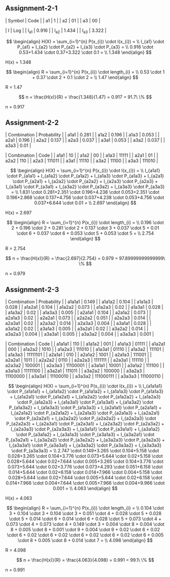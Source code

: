 ## Assignment-2-1

| Symbol | Code |
| a1 | 1 |
| a2 | 01 |
| a3 | 00 |

| I | Log |
| I<sub>a1</sub> | 0.916 |
| I<sub>a2</sub> | 1.434 |
| I<sub>a3</sub> | 3.322 |

$$
\begin{align}
H(X) =   \sum_{i=1}^{n} P(x_{i}) \cdot I(x_{i}) = \\ I_{a1} \cdot P_{a1} + I_{a2} \cdot P_{a2} + I_{a3} \cdot P_{a3}  = \\ 0.916 \cdot 0.53+1.434 \cdot 0.37+3.322 \cdot 0.1 = \\ 1.348
\end{align}
$$

H(x) = 1.348

$$
\begin{align}
R =   \sum_{i=1}^{n} P(x_{i}) \cdot length_{i} = \\ 0.53 \cdot 1 + 0.37 \cdot 2 + 0.1 \cdot 2 = \\ 1.47
\end{align}
$$

R = 1.47

$$
 n = \frac{H(x)}{R} = \frac{1.348}{1.47} = 0.917 = 91.7\ \%
$$

n = 0.917

## Assignment-2-2

| Combination | Probability |
| a1a1 | 0.281 |
| a1a2 | 0.196 |
| a1a3 | 0.053 |
| a2a1 | 0.196 |
| a2a2 | 0.137 |
| a2a3 | 0.037 |
| a3a1 | 0.053 |
| a3a2 | 0.037 |
| a3a3 | 0.01 |

| Combination | Code |
| a1a1 | 10 |
| a1a2 | 00 |
| a1a3 | 11111 |
| a2a1 | 01 |
| a2a2 | 110 |
| a2a3 | 111011 |
| a3a1 | 11110 |
| a3a2 | 11100 |
| a3a3 | 111010 |

$$
\begin{align}
H(X) =   \sum_{i=1}^{n} P(x_{i}) \cdot I(x_{i}) = \\ I_{a1a1} \cdot P_{a1a1} + I_{a1a2} \cdot P_{a1a2} + I_{a1a3} \cdot P_{a1a3} + I_{a2a1} \cdot P_{a2a1} + I_{a2a2} \cdot P_{a2a2} + I_{a2a3} \cdot P_{a2a3} + I_{a3a1} \cdot P_{a3a1} + I_{a3a2} \cdot P_{a3a2} + I_{a3a3} \cdot P_{a3a3}  = \\ 1.831 \cdot 0.281+2.351 \cdot 0.196+4.238 \cdot 0.053+2.351 \cdot 0.196+2.868 \cdot 0.137+4.756 \cdot 0.037+4.238 \cdot 0.053+4.756 \cdot 0.037+6.644 \cdot 0.01 = \\ 2.697
\end{align}
$$

H(x) = 2.697

$$
\begin{align}
R =   \sum_{i=1}^{n} P(x_{i}) \cdot length_{i} = \\ 0.196 \cdot 2 + 0.196 \cdot 2 + 0.281 \cdot 2 + 0.137 \cdot 3 + 0.037 \cdot 5 + 0.01 \cdot 6 + 0.037 \cdot 6 + 0.053 \cdot 5 + 0.053 \cdot 5 = \\ 2.754
\end{align}
$$

R = 2.754

$$
 n = \frac{H(x)}{R} = \frac{2.697}{2.754} = 0.979 = 97.89999999999999\ \%
$$

n = 0.979

## Assignment-2-3

| Combination | Probability |
| a1a1a1 | 0.149 |
| a1a1a2 | 0.104 |
| a1a1a3 | 0.028 |
| a1a2a1 | 0.104 |
| a1a2a2 | 0.073 |
| a1a2a3 | 0.02 |
| a1a3a1 | 0.028 |
| a1a3a2 | 0.02 |
| a1a3a3 | 0.005 |
| a2a1a1 | 0.104 |
| a2a1a2 | 0.073 |
| a2a1a3 | 0.02 |
| a2a2a1 | 0.073 |
| a2a2a2 | 0.051 |
| a2a2a3 | 0.014 |
| a2a3a1 | 0.02 |
| a2a3a2 | 0.014 |
| a2a3a3 | 0.004 |
| a3a1a1 | 0.028 |
| a3a1a2 | 0.02 |
| a3a1a3 | 0.005 |
| a3a2a1 | 0.02 |
| a3a2a2 | 0.014 |
| a3a2a3 | 0.004 |
| a3a3a1 | 0.005 |
| a3a3a2 | 0.004 |
| a3a3a3 | 0.001 |

| Combination | Code |
| a1a1a1 | 110 |
| a1a1a2 | 001 |
| a1a1a3 | 01111 |
| a1a2a1 | 000 |
| a1a2a2 | 1010 |
| a1a2a3 | 111010 |
| a1a3a1 | 01110 |
| a1a3a2 | 111101 |
| a1a3a3 | 11111101 |
| a2a1a1 | 010 |
| a2a1a2 | 1001 |
| a2a1a3 | 111001 |
| a2a2a1 | 1011 |
| a2a2a2 | 0110 |
| a2a2a3 | 1111111 |
| a2a3a1 | 111110 |
| a2a3a2 | 100001 |
| a2a3a3 | 11100001 |
| a3a1a1 | 10001 |
| a3a1a2 | 111100 |
| a3a1a3 | 11111100 |
| a3a2a1 | 111011 |
| a3a2a2 | 100000 |
| a3a2a3 | 11100000 |
| a3a3a1 | 11100010 |
| a3a3a2 | 111000111 |
| a3a3a3 | 111000110 |

$$
\begin{align}
H(X) =   \sum_{i=1}^{n} P(x_{i}) \cdot I(x_{i}) = \\ I_{a1a1a1} \cdot P_{a1a1a1} + I_{a1a1a2} \cdot P_{a1a1a2} + I_{a1a1a3} \cdot P_{a1a1a3} + I_{a1a2a1} \cdot P_{a1a2a1} + I_{a1a2a2} \cdot P_{a1a2a2} + I_{a1a2a3} \cdot P_{a1a2a3} + I_{a1a3a1} \cdot P_{a1a3a1} + I_{a1a3a2} \cdot P_{a1a3a2} + I_{a1a3a3} \cdot P_{a1a3a3} + I_{a2a1a1} \cdot P_{a2a1a1} + I_{a2a1a2} \cdot P_{a2a1a2} + I_{a2a1a3} \cdot P_{a2a1a3} + I_{a2a2a1} \cdot P_{a2a2a1} + I_{a2a2a2} \cdot P_{a2a2a2} + I_{a2a2a3} \cdot P_{a2a2a3} + I_{a2a3a1} \cdot P_{a2a3a1} + I_{a2a3a2} \cdot P_{a2a3a2} + I_{a2a3a3} \cdot P_{a2a3a3} + I_{a3a1a1} \cdot P_{a3a1a1} + I_{a3a1a2} \cdot P_{a3a1a2} + I_{a3a1a3} \cdot P_{a3a1a3} + I_{a3a2a1} \cdot P_{a3a2a1} + I_{a3a2a2} \cdot P_{a3a2a2} + I_{a3a2a3} \cdot P_{a3a2a3} + I_{a3a3a1} \cdot P_{a3a3a1} + I_{a3a3a2} \cdot P_{a3a3a2} + I_{a3a3a3} \cdot P_{a3a3a3}  = \\ 2.747 \cdot 0.149+3.265 \cdot 0.104+5.158 \cdot 0.028+3.265 \cdot 0.104+3.776 \cdot 0.073+5.644 \cdot 0.02+5.158 \cdot 0.028+5.644 \cdot 0.02+7.644 \cdot 0.005+3.265 \cdot 0.104+3.776 \cdot 0.073+5.644 \cdot 0.02+3.776 \cdot 0.073+4.293 \cdot 0.051+6.158 \cdot 0.014+5.644 \cdot 0.02+6.158 \cdot 0.014+7.966 \cdot 0.004+5.158 \cdot 0.028+5.644 \cdot 0.02+7.644 \cdot 0.005+5.644 \cdot 0.02+6.158 \cdot 0.014+7.966 \cdot 0.004+7.644 \cdot 0.005+7.966 \cdot 0.004+9.966 \cdot 0.001 = \\ 4.063
\end{align}
$$

H(x) = 4.063

$$
\begin{align}
R =   \sum_{i=1}^{n} P(x_{i}) \cdot length_{i} = \\ 0.104 \cdot 3 + 0.104 \cdot 3 + 0.104 \cdot 3 + 0.051 \cdot 4 + 0.028 \cdot 5 + 0.028 \cdot 5 + 0.014 \cdot 6 + 0.014 \cdot 6 + 0.028 \cdot 5 + 0.073 \cdot 4 + 0.073 \cdot 4 + 0.073 \cdot 4 + 0.149 \cdot 3 + 0.004 \cdot 8 + 0.004 \cdot 8 + 0.005 \cdot 8 + 0.001 \cdot 9 + 0.004 \cdot 9 + 0.02 \cdot 6 + 0.02 \cdot 6 + 0.02 \cdot 6 + 0.02 \cdot 6 + 0.02 \cdot 6 + 0.02 \cdot 6 + 0.005 \cdot 8 + 0.005 \cdot 8 + 0.014 \cdot 7 = \\ 4.098
\end{align}
$$

R = 4.098

$$
 n = \frac{H(x)}{R} = \frac{4.063}{4.098} = 0.991 = 99.1\ \%
$$

n = 0.991
